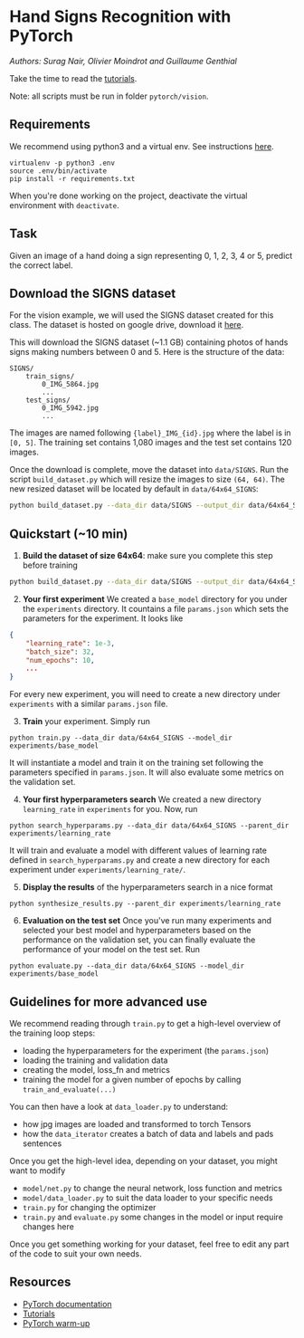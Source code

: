 # Hand Signs Recognition with PyTorch

*Authors: Surag Nair, Olivier Moindrot and Guillaume Genthial*

Take the time to read the [tutorials](https://cs230-stanford.github.io/project-starter-code.html).

Note: all scripts must be run in folder `pytorch/vision`.

## Requirements

We recommend using python3 and a virtual env. See instructions [here](https://cs230-stanford.github.io/project-starter-code.html).

```
virtualenv -p python3 .env
source .env/bin/activate
pip install -r requirements.txt
```

When you're done working on the project, deactivate the virtual environment with `deactivate`.

## Task

Given an image of a hand doing a sign representing 0, 1, 2, 3, 4 or 5, predict the correct label.


## Download the SIGNS dataset

For the vision example, we will used the SIGNS dataset created for this class. The dataset is hosted on google drive, download it [here][SIGNS].

This will download the SIGNS dataset (~1.1 GB) containing photos of hands signs making numbers between 0 and 5.
Here is the structure of the data:
```
SIGNS/
    train_signs/
        0_IMG_5864.jpg
        ...
    test_signs/
        0_IMG_5942.jpg
        ...
```

The images are named following `{label}_IMG_{id}.jpg` where the label is in `[0, 5]`.
The training set contains 1,080 images and the test set contains 120 images.

Once the download is complete, move the dataset into `data/SIGNS`.
Run the script `build_dataset.py` which will resize the images to size `(64, 64)`. The new resized dataset will be located by default in `data/64x64_SIGNS`:

```bash
python build_dataset.py --data_dir data/SIGNS --output_dir data/64x64_SIGNS
```



## Quickstart (~10 min)

1. __Build the dataset of size 64x64__: make sure you complete this step before training
```bash
python build_dataset.py --data_dir data/SIGNS --output_dir data/64x64_SIGNS
```

2. __Your first experiment__ We created a `base_model` directory for you under the `experiments` directory. It countains a file `params.json` which sets the parameters for the experiment. It looks like
```json
{
    "learning_rate": 1e-3,
    "batch_size": 32,
    "num_epochs": 10,
    ...
}
```
For every new experiment, you will need to create a new directory under `experiments` with a similar `params.json` file.

3. __Train__ your experiment. Simply run
```
python train.py --data_dir data/64x64_SIGNS --model_dir experiments/base_model
```
It will instantiate a model and train it on the training set following the parameters specified in `params.json`. It will also evaluate some metrics on the validation set.

4. __Your first hyperparameters search__ We created a new directory `learning_rate` in `experiments` for you. Now, run
```
python search_hyperparams.py --data_dir data/64x64_SIGNS --parent_dir experiments/learning_rate
```
It will train and evaluate a model with different values of learning rate defined in `search_hyperparams.py` and create a new directory for each experiment under `experiments/learning_rate/`.

5. __Display the results__ of the hyperparameters search in a nice format
```
python synthesize_results.py --parent_dir experiments/learning_rate
```

6. __Evaluation on the test set__ Once you've run many experiments and selected your best model and hyperparameters based on the performance on the validation set, you can finally evaluate the performance of your model on the test set. Run
```
python evaluate.py --data_dir data/64x64_SIGNS --model_dir experiments/base_model
```


## Guidelines for more advanced use

We recommend reading through `train.py` to get a high-level overview of the training loop steps:
- loading the hyperparameters for the experiment (the `params.json`)
- loading the training and validation data
- creating the model, loss_fn and metrics
- training the model for a given number of epochs by calling `train_and_evaluate(...)`

You can then have a look at `data_loader.py` to understand:
- how jpg images are loaded and transformed to torch Tensors
- how the `data_iterator` creates a batch of data and labels and pads sentences

Once you get the high-level idea, depending on your dataset, you might want to modify
- `model/net.py` to change the neural network, loss function and metrics
- `model/data_loader.py` to suit the data loader to your specific needs
- `train.py` for changing the optimizer
- `train.py` and `evaluate.py` some changes in the model or input require changes here

Once you get something working for your dataset, feel free to edit any part of the code to suit your own needs.

## Resources

- [PyTorch documentation](http://pytorch.org/docs/0.3.0/)
- [Tutorials](http://pytorch.org/tutorials/)
- [PyTorch warm-up](https://github.com/jcjohnson/pytorch-examples)

[SIGNS]: https://drive.google.com/drive/u/1/folders/19xqDh1dlfIs3G18DcDI1OvBom0T8AX6H
